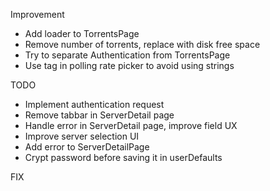 Improvement

-	Add loader to TorrentsPage
-	Remove number of torrents, replace with disk free space
-	Try to separate Authentication from TorrentsPage
-	Use tag in polling rate picker to avoid using strings

TODO

-	Implement authentication request 
-	Remove tabbar in ServerDetail page
-	Handle error in ServerDetail page, improve field UX
-	Improve server selection UI
-	Add error to ServerDetailPage
-	Crypt password before saving it in userDefaults

FIX
